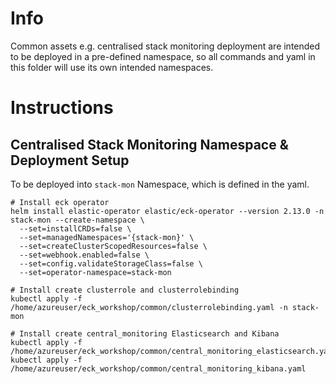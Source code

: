 # Info
Common assets e.g. centralised stack monitoring deployment are intended to be deployed in a pre-defined namespace, so all commands and yaml in this folder will use its own intended namespaces.

# Instructions

## Centralised Stack Monitoring Namespace & Deployment Setup
To be deployed into `stack-mon` Namespace, which is defined in the yaml.

```
# Install eck operator
helm install elastic-operator elastic/eck-operator --version 2.13.0 -n stack-mon --create-namespace \
  --set=installCRDs=false \
  --set=managedNamespaces='{stack-mon}' \
  --set=createClusterScopedResources=false \
  --set=webhook.enabled=false \
  --set=config.validateStorageClass=false \
  --set=operator-namespace=stack-mon

# Install create clusterrole and clusterrolebinding
kubectl apply -f /home/azureuser/eck_workshop/common/clusterrolebinding.yaml -n stack-mon

# Install create central_monitoring Elasticsearch and Kibana
kubectl apply -f /home/azureuser/eck_workshop/common/central_monitoring_elasticsearch.yaml
kubectl apply -f /home/azureuser/eck_workshop/common/central_monitoring_kibana.yaml
```
